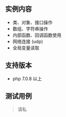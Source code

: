 ## 实例内容

* 类、对象、接口操作
* 数组、字符串操作
* 内部函数、回调函数使用
* 网络连接 (udp)
* 全局变量读取


## 支持版本
* php 7.0.8 以上

## 测试用例
> 请私